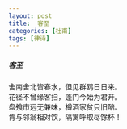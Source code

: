 ```yaml
---
layout: post
title:  客至
categories: [杜甫]
tags: [律诗]
---
```


##### 客至

舍南舍北皆春水，但见群鸥日日来。<br>
花径不曾缘客扫，蓬门今始为君开。<br>
盘飧市远无兼味，樽酒家贫只旧醅。<br>
肯与邻翁相对饮，隔篱呼取尽馀杯！
　　　　　　　　　　 





































